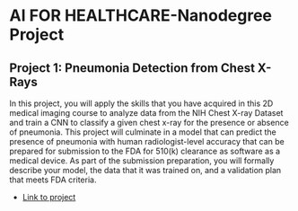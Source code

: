 # AI FOR HEALTHCARE-Nanodegree Project

## Project 1: Pneumonia Detection from Chest X-Rays

In this project, you will apply the skills that you have acquired in this 2D medical imaging course to analyze data from the NIH Chest X-ray Dataset and train a CNN to classify a given chest x-ray for the presence or absence of pneumonia. This project will culminate in a model that can predict the presence of pneumonia with human radiologist-level accuracy that can be prepared for submission to the FDA for 510(k) clearance as software as a medical device. As part of the submission preparation, you will formally describe your model, the data that it was trained on, and a validation plan that meets FDA criteria.

- [Link to project](https://github.com/nguyenduchuyvn/AI-FOR-HEALTHCARE-Udacity/tree/main/Project1)

